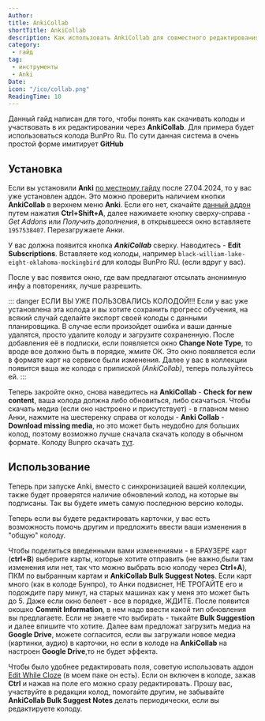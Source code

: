 ```yaml
---
Author:
title: AnkiCollab
shortTitle: AnkiCollab
description: Как использовать AnkiCollab для совместного редактирования колод
category: 
 - гайд
tag:
 - инструменты
 - Anki
Date: 
icon: "/ico/collab.png"
ReadingTime: 10
---
```


Данный гайд написан для того, чтобы понять как скачивать колоды и участвовать в их редактировании через **AnkiCollab**. Для примера будет использоваться колода BunPro Ru. По сути данная система в очень простой форме имитирует **GitHub**

## Установка

Если вы установили **Anki** [по местному гайду](software/anki) после 27.04.2024, то у вас уже установлен аддон. Это можно проверить наличием кнопки **AnkiCollab** в верхнем меню **Anki**. Если его нет, скачайте [данный аддон](https://ankiweb.net/shared/info/1957538407) путем  нажатия **Ctrl+Shift+A**, далее нажимаете кнопку сверху-справа - *Get Addons* или *Получить дополнения*, в открывшееся окно вставляете `1957538407`. Перезагружаете Анки.

У вас должна появится кнопка ***AnkiCollab*** сверху. Наводитесь - **Edit Subscriptions**. Вставляете код колоды, например `black-william-lake-eight-oklahoma-mockingbird` для колоды BunPro RU. (если вдруг у вас).  

После у вас появится окно, где вам предлагают отсылать анонимную инфу а повторениях, лучше разрешить.

::: danger ЕСЛИ ВЫ УЖЕ ПОЛЬЗОВАЛИСЬ КОЛОДОЙ!!!
Если у вас уже установлена эта колода и вы хотите сохранить прогресс обучения, на всякий случай сделайте экспорт своей колоды с данными планировщика. В случае если произойдет ошибка и ваши данные удалятся, просто удалите колоду и загрузите сохраненную.
После добавления её в подписки, если появляется окно **Change Note Type**, то вроде все должно быть в порядке, жмите ОК. Это окно появляется если в формате карт на сервисе были изменения.
Далее у вас в коллекции появится ваша же колода с припиской *(AnkiCollab)*, теперь пользуйтесь ей.
:::

Теперь закройте окно, снова наведитесь на **AnkiCollab** - **Check for new content**, ваша колода должна либо обновиться, либо скачаться. Чтобы скачать медиа (если оно настроено и присутствует) - в главном меню Анки, нажмите на шестеренку справа от колоды - **Anki Collab** - **Download missing media**, но это может быть неудобно для больших колод, поэтому возможно лучше сначала скачать колоду в обычном формате. Колоду Bunpro скачать [тут](https://drive.google.com/file/d/1zVYUuRruawPiM9RL__ov2TssRft1VUd8/view?usp=drive_link).

## Использование

Теперь при запуске Anki, вместо с синхронизацией вашей коллекции, также будет проверятся наличие обновлений колод, на которые вы подписаны. Так вы будете иметь самую последнюю версию колоды.

Теперь если вы будете редактировать карточки, у вас есть возможность помочь другим и предложить ввести ваши изменения в "общую" колоду.

Чтобы поделиться введенными вами изменениями - в БРАУЗЕРЕ карт (**ctrl+B**) выберите карты, которые хотите отправить (не важно,были там изменения или нет, так что можно выбрать всю колоду через **Ctrl+A**), ПКМ по выбранным картам и **AnkiCollab Bulk Suggest Notes**. Если карт много (как в колоде Бунпро), то Анки подвиснет, НЕ ТРОГАЙТЕ его и подождите пару минут, на старых машинах как у меня это может быть до 5. Даже если окно белеет - все в порядке, ЖДИТЕ. После появится окошко **Commit Information**, в нем надо ввести какой тип обновления вы предлагаете. Если не знаете что выбирать - тыкайте **Bulk Suggestion** и далее впишите что хотите. Далее вам предложат загрузить медиа на **Google Drive**, можете согласится, если вы загружали новое медиа (картинки, аудио) в карточки, но если в колоде на **AnkiCollab** на настроен **Google Drive**,то не будет эффекта.

Чтобы было удобнее редактировать поля, советую использовать аддон [Edit While Cloze](https://ankiweb.net/shared/info/385888438) (в моем паке он есть). Если он включен в колоде, зажав **Ctrl** и нажав на поле его можно сразу редактировать. Прошу вас, участвуйте в редакции колод, помогайте другим, не забывайте **AnkiCollab Bulk Suggest Notes** делать периодически, если вы редактируете колоду.